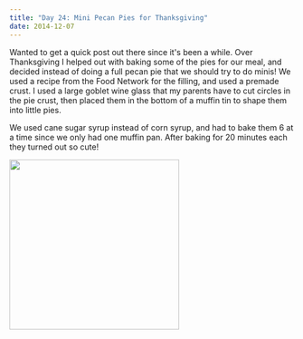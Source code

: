 ```yaml
---
title: "Day 24: Mini Pecan Pies for Thanksgiving"
date: 2014-12-07
---
```


Wanted to get a quick post out there since it's been a while. Over Thanksgiving I helped out with baking some of the pies for our meal, and decided instead of doing a full pecan pie that we should try to do minis! We used a recipe from the Food Network for the filling, and used a premade crust. I used a large goblet wine glass that my parents have to cut circles in the pie crust, then placed them in the bottom of a muffin tin to shape them into little pies. 

We used cane sugar syrup instead of corn syrup, and had to bake them 6 at a time since we only had one muffin pan. After baking for 20 minutes each they turned out so cute!

<img src="http://www.claudiadadamo.com/photos/mini_pies.jpg" height=300px>